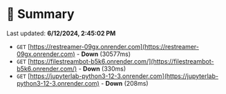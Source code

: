 # 📖 Summary
Last updated: **6/12/2024, 2:45:02 PM**

- `GET` [https://restreamer-09gx.onrender.com](https://restreamer-09gx.onrender.com) - **Down** (30577ms)
- `GET` [https://filestreambot-b5k6.onrender.com/](https://filestreambot-b5k6.onrender.com/) - **Down** (330ms)
- `GET` [https://jupyterlab-python3-12-3.onrender.com](https://jupyterlab-python3-12-3.onrender.com) - **Down** (208ms)
